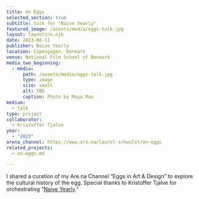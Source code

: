 ```yaml
---
title: On Eggs
selected_section: true
subtitle: talk for "Naive Yearly"
featured_image: /assets/media/eggs-talk.jpg
layout: layouts/e.njk
date: 2023-08-11
publisher: Naive Yearly
location: Copengagen, Denmark
venue: National Film School of Denmark
media_two_beginning:
  - media:
      path: /assets/media/eggs-talk.jpg
      type: image
      size: small
      alt: TBD
      caption: Photo by Maya Man
medium:
  - talk
type: project
collaborator:
  - Kristoffer Tjalve
year:
  - "2023"
arena_channel: https://www.are.na/laurel-schwulst/on-eggs
related_projects:
  - on-eggs.md

---
```


<div class="dont-break">
I shared a curation of my Are.na Channel “Eggs in Art & Design” to explore the cultural history of the egg. Special thanks to Kristoffer Tjalve for orchestrating “<a href="https://naiveyearly.com" target="_blank">Naive Yearly</a>.”
</p>

</div>